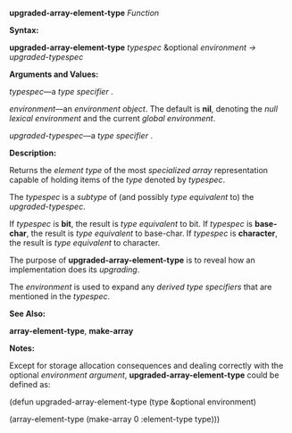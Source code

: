 **upgraded-array-element-type** *Function* 



**Syntax:** 



**upgraded-array-element-type** *typespec* &optional *environment → upgraded-typespec* 



**Arguments and Values:** 



*typespec*—a *type specifier* . 



*environment*—an *environment object*. The default is **nil**, denoting the *null lexical environment* and the current *global environment*. 



*upgraded-typespec*—a *type specifier* . 



**Description:** 



Returns the *element type* of the most *specialized array* representation capable of holding items of the *type* denoted by *typespec*. 



The *typespec* is a *subtype* of (and possibly *type equivalent* to) the *upgraded-typespec*. 



If *typespec* is **bit**, the result is *type equivalent* to bit. If *typespec* is **base-char**, the result is *type equivalent* to base-char. If *typespec* is **character**, the result is *type equivalent* to character. 



The purpose of **upgraded-array-element-type** is to reveal how an implementation does its *upgrading*. 



The *environment* is used to expand any *derived type specifiers* that are mentioned in the *typespec*. 



**See Also:** 



**array-element-type**, **make-array** 



**Notes:** 



Except for storage allocation consequences and dealing correctly with the optional *environment argument*, **upgraded-array-element-type** could be defined as: 



(defun upgraded-array-element-type (type &optional environment) 



(array-element-type (make-array 0 :element-type type))) 







 



 



